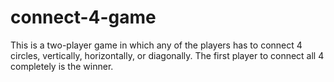 # connect-4-game
This is a two-player game in which any of the players has to connect 4 circles, vertically, horizontally, or diagonally. The first player to connect all 4 completely is the winner.
